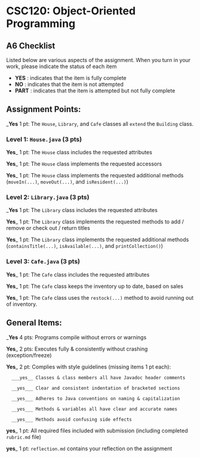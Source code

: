 # CSC120: Object-Oriented Programming
## A6 Checklist

Listed below are various aspects of the assignment.  When you turn in your work, please indicate the status of each item

- **YES** : indicates that the item is fully complete
- **NO** : indicates that the item is not attempted
- **PART** : indicates that the item is attempted but not fully complete


## Assignment Points:

___Yes__ 1 pt: The `House`, `Library`, and `Cafe` classes all `extend` the `Building` class.

### Level 1: `House.java` (3 pts)

__Yes___ 1 pt: The `House` class includes the requested attributes

__Yes___ 1 pt: The `House` class implements the requested accessors

__Yes___ 1 pt: The `House` class implements the requested additional methods (`moveIn(...)`, `moveOut(...)`, and `isResident(...)`)

### Level 2: `Library.java` (3 pts)

___Yes__ 1 pt: The `Library` class includes the requested attributes

__Yes___ 1 pt: The `Library` class implements the requested methods to add / remove or check out / return titles

__Yes___ 1 pt: The `Library` class implements the requested additional methods (`containsTitle(...)`, `isAvailable(...)`, and `printCollection()`)

### Level 3: `Cafe.java` (3 pts)

__Yes___ 1 pt: The `Cafe` class includes the requested attributes

__Yes___ 1 pt: The `Cafe` class keeps the inventory up to date, based on sales

__Yes___ 1 pt: The `Cafe` class uses the `restock(...)` method to avoid running out of inventory.



## General Items:

___Yes__ 4 pts: Programs compile without errors or warnings

__Yes___ 2 pts: Executes fully & consistently without crashing (exception/freeze)

__Yes___ 2 pt: Complies with style guidelines (missing items 1 pt each):

      ___yes__ Classes & class members all have Javadoc header comments

      __yes___ Clear and consistent indentation of bracketed sections

      __yes___ Adheres to Java conventions on naming & capitalization

      __yes___ Methods & variables all have clear and accurate names

      __yes___ Methods avoid confusing side effects

__yes___ 1 pt: All required files included with submission (including completed `rubric.md` file)

__yes___ 1 pt: `reflection.md` contains your reflection on the assignment
